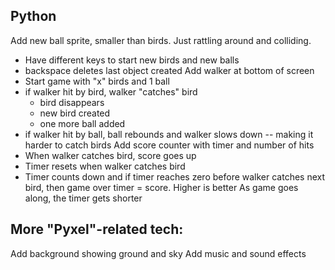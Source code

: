 Python
------
Add new ball sprite, smaller than birds. Just rattling around and colliding.
  - Have different keys to start new birds and new balls
  - backspace deletes last object created
Add walker at bottom of screen
  - Start game with "x" birds and 1 ball
  - if walker hit by bird, walker "catches" bird
    - bird disappears
    - new bird created
    - one more ball added
  - if walker hit by ball, ball rebounds and walker slows down -- making it harder to catch birds
Add score counter with timer and number of hits
  - When walker catches bird, score goes up
  - Timer resets when walker catches bird
  - Timer counts down and if timer reaches zero before walker catches next bird, then game over
   timer = score. Higher is better
As game goes along, the timer gets shorter



More "Pyxel"-related tech:
--------------------------
Add background showing ground and sky
Add music and sound effects


   